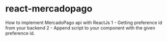 # react-mercadopago
How to implement MercadoPago api with ReactJs 
1 - Getting preference id from your backend
2 - Append script to your component with the given preference id.
